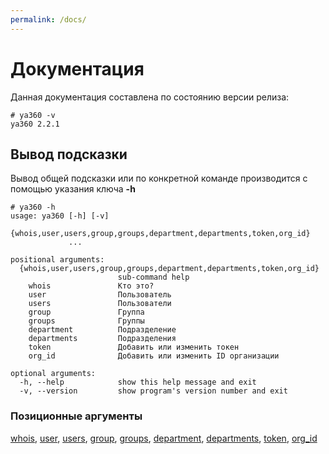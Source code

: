```yaml
---
permalink: /docs/
---
```

# Документация

Данная документация составлена по состоянию версии релиза:

```text
# ya360 -v
ya360 2.2.1
```

## Вывод подсказки

Вывод общей подсказки или по конкретной команде производится с помощью указания ключа **-h**

```text
# ya360 -h
usage: ya360 [-h] [-v]
             {whois,user,users,group,groups,department,departments,token,org_id}
             ...

positional arguments:
  {whois,user,users,group,groups,department,departments,token,org_id}
                        sub-command help
    whois               Кто это?
    user                Пользователь
    users               Пользователи
    group               Группа
    groups              Группы
    department          Подразделение
    departments         Подразделения
    token               Добавить или изменить токен
    org_id              Добавить или изменить ID организации

optional arguments:
  -h, --help            show this help message and exit
  -v, --version         show program's version number and exit
```

### Позиционные аргументы

[whois](/docs/whois/), [user](), [users](), [group](), [groups](), [department](), [departments](), [token](), [org_id]()

